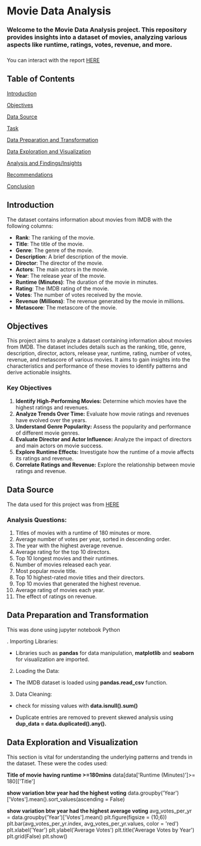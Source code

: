 # Movie Data Analysis 


### Welcome to the **Movie Data Analysis project**. This repository provides insights into a dataset of movies, analyzing various aspects like runtime, ratings, votes, revenue, and more.
###

You can interact with the report [HERE](https://github.com/Nkemjika-123/Movie-Analysis/blob/main/Movie%20DataSet-Copy3.ipynb)


## Table of Contents
[Introduction](#introduction)

[Objectives](#objectives)

[Data Source](#data-source)

[Task](#task)

[Data Preparation and Transformation](#data-preparation-and-transformation)

[Data Exploration and Visualization](#data-exploration-and-visualization)

[Analysis and Findings/Insights](#analysis-and-findingsinsights)

[Recommendations](#recommendations)

[Conclusion](#conclusion)

## Introduction
The dataset contains information about movies from IMDB with the following columns:

+ **Rank**: The ranking of the movie.
+ **Title**: The title of the movie.
+ **Genre**: The genre of the movie.
+ **Description**: A brief description of the movie.
+ **Director**: The director of the movie.
+ **Actors**: The main actors in the movie.
+ **Year**: The release year of the movie.
+ **Runtime (Minutes)**: The duration of the movie in minutes.
+ **Rating**: The IMDB rating of the movie.
+ **Votes**: The number of votes received by the movie.
+ **Revenue (Millions)**: The revenue generated by the movie in millions.
+ **Metascore**: The metascore of the movie.

## Objectives
This project aims to analyze a dataset containing information about movies from IMDB. The dataset includes details such as the ranking, title, genre, description, director, actors, release year, runtime, rating, number of votes, revenue, and metascore of various movies. It aims to gain insights into the characteristics and performance of these movies to identify patterns and derive actionable insights. 

### Key Objectives
 1. **Identify High-Performing Movies:** Determine which movies have the highest ratings and revenues. 
2. **Analyze Trends Over Time:** Evaluate how movie ratings and revenues have evolved over the years.
 3. **Understand Genre Popularity:** Assess the popularity and performance of different movie genres.
 4. **Evaluate Director and Actor Influence:** Analyze the impact of directors and main actors on movie success. 
5. **Explore Runtime Effects:** Investigate how the runtime of a movie affects its ratings and revenue.
 6. **Correlate Ratings and Revenue:** Explore the relationship between movie ratings and revenue.

## Data Source
The data used for this project was from [HERE](https://www.kaggle.com/datasets/PromptCloudHQ/imdb-data)

### Analysis Questions: 
1. Titles of movies with a runtime of 180 minutes or more.
2. Average number of votes per year, sorted in descending order.
3. The year with the highest average revenue.
4. Average rating for the top 10 directors.
5. Top 10 longest movies and their runtimes.
6. Number of movies released each year.
7. Most popular movie title.
8. Top 10 highest-rated movie titles and their directors.
9. Top 10 movies that generated the highest revenue.
10. Average rating of movies each year.
11. The effect of ratings on revenue. 

## Data Preparation and Transformation
This was done using jupyter notebook Python

. Importing Libraries:
   
+	Libraries such as **pandas** for data manipulation,  **matplotlib** and **seaborn** for visualization are imported.

2. Loading the Data:

+	The IMDB dataset is loaded using **pandas.read_csv** function.

3. Data Cleaning:
   
+	check for missing values with **data.isnull().sum()**

+	Duplicate entries are removed to prevent skewed analysis using 
**dup_data = data.duplicated().any().**

## Data Exploration and Visualization
This section is vital for understanding the underlying patterns and trends in the dataset. These were the codes used:

**Title of movie having runtime >=180mins**
data[data['Runtime (Minutes)']>= 180]['Title']

**show variation btw year had the highest voting**
data.groupby('Year')['Votes'].mean().sort_values(ascending = False)


**show variation btw year had the highest average voting**
avg_votes_per_yr = data.groupby('Year')['Votes'].mean()
plt.figure(figsize = (10,6))  
plt.bar(avg_votes_per_yr.index, avg_votes_per_yr.values, color = 'red')
plt.xlabel('Year')
plt.ylabel('Average Votes')
plt.title('Average Votes by Year')
plt.grid(False) 
plt.show()


